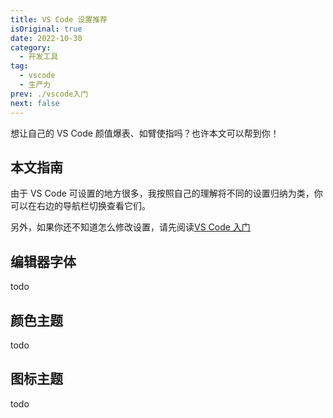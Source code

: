 ```yaml
---
title: VS Code 设置推荐
isOriginal: true
date: 2022-10-30
category:
  - 开发工具
tag:
  - vscode
  - 生产力
prev: ./vscode入门
next: false
---
```


想让自己的 VS Code 颜值爆表、如臂使指吗？也许本文可以帮到你！

<!-- more -->

## 本文指南

由于 VS Code 可设置的地方很多，我按照自己的理解将不同的设置归纳为类，你可以在右边的导航栏切换查看它们。  

另外，如果你还不知道怎么修改设置，请先阅读[VS Code 入门](./vscode%E5%85%A5%E9%97%A8.md)

## 编辑器字体

todo

## 颜色主题

todo

## 图标主题

todo